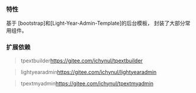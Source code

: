 ### 特性
基于 [bootstrap]和[Light-Year-Admin-Template]的后台模板， 封装了大部分常用组件。
### 扩展依赖
>tpextbuilder<https://gitee.com/ichynul/tpextbuilder>

>lightyearadmin<https://gitee.com/ichynul/lightyearadmin>

>tpextmyadmin<https://gitee.com/ichynul/tpextmyadmin>
